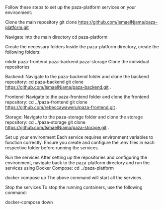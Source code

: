 
Follow these steps to set up the paza-platform services on your environment:

Clone the main repository
git clone https://github.com/IsmaelNjama/paza-platform.git

Navigate into the main directory
cd paza-platform

Create the necessary folders
Inside the paza-platform directory, create the following folders:

mkdir paza-frontend paza-backend paza-storage
Clone the individual repositories

Backend:
Navigate to the paza-backend folder and clone the backend repository:
cd paza-backend
git clone https://github.com/IsmaelNjama/paza-backend.git .

Frontend:
Navigate to the paza-frontend folder and clone the frontend repository:
cd ../paza-frontend
git clone https://github.com/rebeccawaweru/paza-frontend.git .

Storage:
Navigate to the paza-storage folder and clone the storage repository:
cd ../paza-storage
git clone https://github.com/IsmaelNjama/paza-storage.git .

Set up your environment
Each service requires environment variables to function correctly. Ensure you create and configure the .env files in each respective folder before running the services.

Run the services
After setting up the repositories and configuring the environment, navigate back to the paza-platform directory and run the services using Docker Compose:
cd ../paza-platform

docker compose up
The above command will start all the services.

Stop the services
To stop the running containers, use the following command:

docker-compose down


